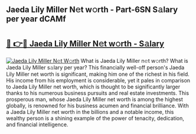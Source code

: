 ## Jaeda Lily Miller N𝚎t w𝚘rth - Part-6SN S𝚊lary per year dCAMf

# <h2><a href="http://gc2zy5.nevu.top/?p=Jaeda+Lily+Miller">🔗 👉🔴 Jaeda Lily Miller N𝚎t w𝚘rth - S𝚊lary</a></h2>

[![Jaeda Lily Miller N𝚎t W𝚘rth](https://i.imgur.com/Oavwk0R.jpeg)](http://gc2zy5.nevu.top/?p=Jaeda+Lily+Miller)
What is Jaeda Lily Miller n𝚎t w𝚘rth? What is Jaeda Lily Miller s𝚊lary per year?
This financially well-off person's Jaeda Lily Miller net worth is significant, making him one of the richest in his field. His income from his employment is considerable, yet it pales in comparison to Jaeda Lily Miller net worth, which is thought to be significantly larger thanks to his numerous business pursuits and real estate investments. This prosperous man, whose Jaeda Lily Miller net worth is among the highest globally, is renowned for his business acumen and financial brilliance. With a Jaeda Lily Miller net worth in the billions and a notable income, this wealthy person is a shining example of the power of tenacity, dedication, and financial intelligence.
